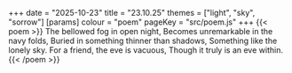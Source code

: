 +++
date = "2025-10-23"
title = "23.10.25"
themes = ["light", "sky", "sorrow"]
[params]
  colour = "poem"
  pageKey = "src/poem.js"
+++
{{< poem >}}
The bellowed fog in open night,
Becomes unremarkable in the navy folds,
Buried in something thinner than shadows,
Something like the lonely sky.
For a friend, the eve is vacuous,
Though it truly is an eve within.
{{< /poem >}}